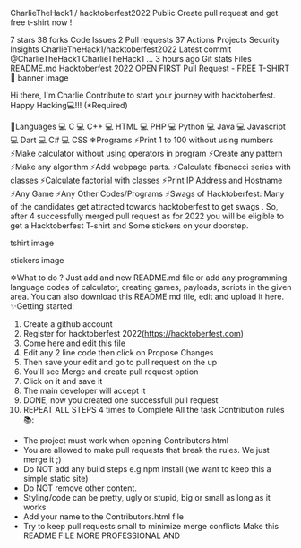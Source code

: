 

CharlieTheHack1
/
hacktoberfest2022
Public
Create pull request and get free t-shirt now !

 7 stars  38 forks
Code
Issues
2
Pull requests
37
Actions
Projects
Security
Insights
CharlieTheHack1/hacktoberfest2022
Latest commit
@CharlieTheHack1
CharlieTheHack1
…
3 hours ago
Git stats
Files
README.md
Hacktoberfest 2022 OPEN FIRST Pull Request - FREE T-SHIRT🎉
banner image

Hi there, I'm Charlie
Contribute to start your journey with hacktoberfest. Happy Hacking💻!!! (*Required)

🌟Languages
💻 C
💻 C++
💻 HTML
💻 PHP
💻 Python
💻 Java
💻 Javascript
💻 Dart
💻 C#
💻 CSS
❄Programs
⚡Print 1 to 100 without using numbers
⚡Make calculator without using operators in program
⚡Create any pattern
⚡Make any algorithm
⚡Add webpage parts.
⚡Calculate fibonacci series with classes
⚡Calculate factorial with classes
⚡Print IP Address and Hostname
⚡Any Game
⚡Any Other Codes/Programs
⚡️Swags of Hacktoberfest:
Many of the candidates get attracted towards hacktoberfest to get swags . So, after 4 successfully merged pull request as for 2022 you will be eligible to get a Hacktoberfest T-shirt and Some stickers on your doorstep.

tshirt image

stickers image


✡What to do ?
Just add and new README.md file or add any programming language codes of calculator, creating games, payloads, scripts in the given area.
You can also download this README.md file, edit and upload it here.
✨Getting started:
1. Create a github account
2. Register for hacktoberfest 2022(https://hacktoberfest.com)
3. Come here and edit this file
4. Edit any 2 line code then click on Propose Changes
5. Then save your edit and go to pull request on the up
6. You'll see Merge and create pull request option
7. Click on it and save it
8. The main developer will accept it 
9. DONE, now you created one successfull pull request
10. REPEAT ALL STEPS 4 times to Complete All the task
Contribution rules📚:
- The project must work when opening Contributors.html
- You are allowed to make pull requests that break the rules. We just merge it ;)
- Do NOT add any build steps e.g npm install (we want to keep this a simple static site)
- Do NOT remove other content.
- Styling/code can be pretty, ugly or stupid, big or small as long as it works
- Add your name to the Contributors.html file
- Try to keep pull requests small to minimize merge conflicts
Make this README FILE MORE PROFESSIONAL AND
